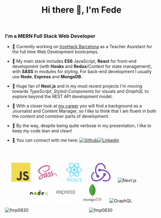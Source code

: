 <h1 align="center">Hi there 👋, I'm Fede</h1>

<br>

<h3 align="left">I'm a MERN Full Stack Web Developer</h3>

- 🔭 Currently working on [IronHack Barcelona](https://www.ironhack.com/en/barcelona) as a Teacher Assistant for the full time Web Development bootcamps.
  
- :star2: My main stack includes **ES6** JavaScript, **React** for front-end development (with **Hooks** and **Redux**/Context for state management), with **SASS** in modules for styling. For back-end development I usually use **Node**, **Express** and **MongoDB**.
  
- :rocket: Huge fan of **Next.js** and in my most recent projects I'm moving towards *TypeScript*, *Styled-Components* for visuals and *GraphQL* to explore beyond the REST API development model.
  
- :hear_no_evil: With a closer look at [my career](https://www.linkedin.com/in/fede-muniente/) you will find a background as a Journalist and Content Manager, so I like to think that I am fluent in both the *content* and *container* parts of development.
    
- :see_no_evil: By the way, despite being quite verbose in my presentation, I like to keep my code lean and clean!
  
- :speak_no_evil: You can connect with me here: [![Github](https://img.shields.io/badge/-Github-000?style=flat&logo=Github&logoColor=white)](https://github.com/fmp0830)[![Linkedin](https://img.shields.io/badge/-LinkedIn-blue?style=flat&logo=Linkedin&logoColor=white)](https://www.linkedin.com/in/fede-muniente/)

<br>
<br>
<br>
<span align="left" width="40%">
<img src="https://raw.githubusercontent.com/devicons/devicon/master/icons/javascript/javascript-original.svg" alt="JS" height="64px" style="margin-left:20px"/>
<img src="https://raw.githubusercontent.com/devicons/devicon/master/icons/sass/sass-original.svg" alt="SASS" height="64px;" style="margin-left:20px"/>
<img src="https://raw.githubusercontent.com/devicons/devicon/master/icons/react/react-original-wordmark.svg" alt="React" height="64px;" style="margin-left:20px"/>
<img src="https://raw.githubusercontent.com/devicons/devicon/master/icons/redux/redux-original.svg" alt="Redux" height="64px;" style="margin-left:20px"/>
<img src="https://cdn.worldvectorlogo.com/logos/nextjs-3.svg" alt="Next.js" height="64px;" style="margin-left:20px"/>
</span>

<span align="righte" width="40%" style="margin-left:60px">
<img src="https://raw.githubusercontent.com/devicons/devicon/master/icons/nodejs/nodejs-original-wordmark.svg" alt="Node" height="64px;" style="margin-left:20px"/>
<img src="https://raw.githubusercontent.com/devicons/devicon/master/icons/express/express-original-wordmark.svg" alt="Express" height="64px;" style="margin-left:20px"/>
<img src="https://raw.githubusercontent.com/devicons/devicon/master/icons/mongodb/mongodb-original-wordmark.svg" alt="MongoDB" height="64px;" style="margin-left:20px"/>
<img src="https://www.vectorlogo.zone/logos/graphql/graphql-icon.svg" alt="GraphQL" height="64px;" style="margin-left:20px"/>
</span>


<p><img align="left" src="https://github-readme-stats.vercel.app/api/top-langs?username=fmp0830&show_icons=true&theme=dark&locale=en&layout=compact" alt="fmp0830" width="40%"/><img align="right" src="https://github-readme-stats.vercel.app/api?username=fmp0830&show_icons=true&theme=dark&locale=en" alt="fmp0830" width="45%"/></p><br>



<!--
**FMP0830/FMP0830** is a ✨ _special_ ✨ repository because its `README.md` (this file) appears on your GitHub profile.

Here are some ideas to get you started:

- 🔭 I’m currently working on ...
- 🌱 I’m currently learning ...
- 👯 I’m looking to collaborate on ...
- 🤔 I’m looking for help with ...
- 💬 Ask me about ...
- 📫 How to reach me: ...
- 😄 Pronouns: ...
- ⚡ Fun fact: ...
-->
